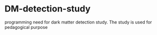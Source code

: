 # DM-detection-study
programming need for dark matter detection study. The study is used for pedagogical purpose
